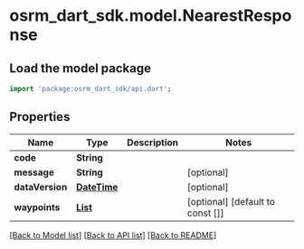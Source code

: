 # osrm_dart_sdk.model.NearestResponse

## Load the model package
```dart
import 'package:osrm_dart_sdk/api.dart';
```

## Properties
Name | Type | Description | Notes
------------ | ------------- | ------------- | -------------
**code** | **String** |  | 
**message** | **String** |  | [optional] 
**dataVersion** | [**DateTime**](DateTime.md) |  | [optional] 
**waypoints** | [**List<NearestWaypoint>**](NearestWaypoint.md) |  | [optional] [default to const []]

[[Back to Model list]](../README.md#documentation-for-models) [[Back to API list]](../README.md#documentation-for-api-endpoints) [[Back to README]](../README.md)



